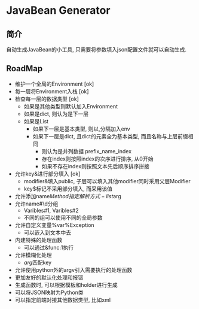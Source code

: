 # JavaBean Generator

## 简介

自动生成JavaBean的小工具, 只需要将参数填入json配置文件就可以自动生成. 

## RoadMap

- 维护一个全局的Environment [ok]
- 每一层将Environment入栈 [ok]
- 检查每一层的数据类型    [ok]
    - 如果是其他类型则默认加入Environment
	- 如果是dict, 则认为是下一层
	- 如果是List
	    - 如果下一层是基本类型, 则以,分隔加入env
	    - 如果下一层是dict, 且dict的元素全为基本类型, 而且名称与上层前缀相同
	        - 则认为是并列数据 prefix_name_index
	        - 存在index则按照index的次序进行排序, 从0开始
	        - 如果不存在index则按照文本先后顺序排序拼接
- 允许key&进行部分填入 [ok]
	- modifier&填入public, 子层可以填入其他modifier同时采用父层Modifier
	- key$标记不采用部分填入, 而采用该值
- 允许添加name$Method指定解析方式
		- list$arg
- 允许name#\d分组
	- Varibles#1, Varibles#2
	- 不同的组可以使用不同的全局参数
- 允许自定义变量%var%Exception
	- 可以嵌入到文本中去
- 内建特殊的处理函数
	- 可以通过&func:1执行
- 允许模糊化处理
	- *arg*匹配key
- 允许使用python外的argv引入需要执行的处理函数
- 更加友好的默认化处理和报错
- 生成函数时, 可以根据模板和holder进行生成
- 可以将JSON映射为Python类
- 可以指定前端对接其他数据类型, 比如xml